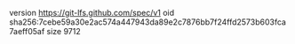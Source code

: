 version https://git-lfs.github.com/spec/v1
oid sha256:7cebe59a30e2ac574a447943da89e2c7876bb7f24ffd2573b603fca7aeff05af
size 9712
